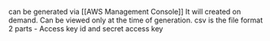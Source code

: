 can be generated via [[AWS Management Console]]
It will created on demand. Can be viewed only at the time of generation. 
csv is the file format
2 parts - Access key id and secret access key

